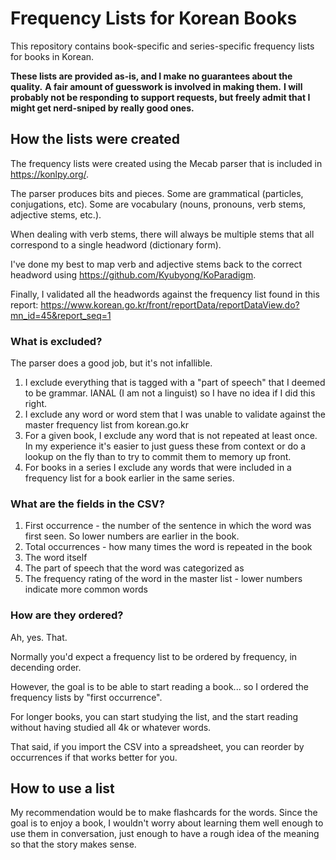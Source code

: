 # Frequency Lists for Korean Books

This repository contains book-specific and series-specific frequency lists for books in Korean.

**These lists are provided as-is, and I make no guarantees about the quality.**
**A fair amount of guesswork is involved in making them.**
**I will probably not be responding to support requests, but freely admit that I might get nerd-sniped by really good ones.**

## How the lists were created

The frequency lists were created using the Mecab parser that is included in https://konlpy.org/.

The parser produces bits and pieces.
Some are grammatical (particles, conjugations, etc).
Some are vocabulary (nouns, pronouns, verb stems, adjective stems, etc.).

When dealing with verb stems, there will always be multiple stems that all correspond to a single headword (dictionary form).

I've done my best to map verb and adjective stems back to the correct headword using https://github.com/Kyubyong/KoParadigm.

Finally, I validated all the headwords against the frequency list found in this report:
https://www.korean.go.kr/front/reportData/reportDataView.do?mn_id=45&report_seq=1

### What is excluded?

The parser does a good job, but it's not infallible.

1. I exclude everything that is tagged with a "part of speech" that I deemed to be grammar. IANAL (I am not a linguist) so I have no idea if I did this right.
2. I exclude any word or word stem that I was unable to validate against the master frequency list from korean.go.kr
3. For a given book, I exclude any word that is not repeated at least once. In my experience it's easier to just guess these from context or do a lookup on the fly than to try to commit them to memory up front.
4. For books in a series I exclude any words that were included in a frequency list for a book earlier in the same series.

### What are the fields in the CSV?

1. First occurrence - the number of the sentence in which the word was first seen. So lower numbers are earlier in the book.
2. Total occurrences - how many times the word is repeated in the book
3. The word itself
4. The part of speech that the word was categorized as
5. The frequency rating of the word in the master list - lower numbers indicate more common words

### How are they ordered?

Ah, yes.
That.

Normally you'd expect a frequency list to be ordered by frequency, in decending order.

However, the goal is to be able to start reading a book... so I ordered the frequency lists by "first occurrence".

For longer books, you can start studying the list, and the start reading without having studied all 4k or whatever words.

That said, if you import the CSV into a spreadsheet, you can reorder by occurrences if that works better for you.

## How to use a list

My recommendation would be to make flashcards for the words.
Since the goal is to enjoy a book, I wouldn't worry about learning them well enough to use them in conversation, just enough to have a rough idea of the meaning so that the story makes sense.
